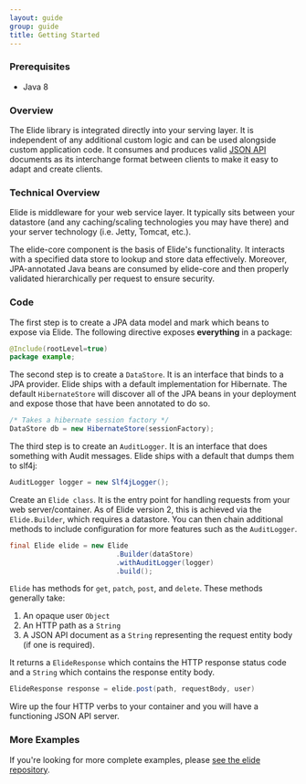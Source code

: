 ```yaml
---
layout: guide
group: guide
title: Getting Started
---
```

### Prerequisites

* Java 8

### Overview

The Elide library is integrated directly into your serving layer. It is independent of any additional custom logic and can be used alongside custom application code. It consumes and produces valid [JSON API](http://jsonapi.org) documents as its interchange format between clients to make it easy to adapt and create clients.

### Technical Overview

Elide is middleware for your web service layer. It typically sits between your datastore (and any caching/scaling technologies you may have there) and your server technology (i.e. Jetty, Tomcat, etc.).

The elide-core component is the basis of Elide's functionality. It interacts with a specified data store to lookup and store data effectively. Moreover, JPA-annotated Java beans are consumed by elide-core and then properly validated hierarchically per request to ensure security.

### Code
The first step is to create a JPA data model and mark which beans to expose via Elide.  The following directive exposes **everything** in a package:

```java
@Include(rootLevel=true)
package example;
```

The second step is to create a `DataStore`.   It is an interface that binds to a JPA provider.  Elide ships with a default implementation for Hibernate.  The default `HibernateStore` will discover all of the JPA beans in your deployment and expose those that have been annotated to do so.

```java
/* Takes a hibernate session factory */
DataStore db = new HibernateStore(sessionFactory);
```

The third step is to create an `AuditLogger`.   It is an interface that does something with Audit messages.  Elide ships with a default that dumps them to slf4j:

```java
AuditLogger logger = new Slf4jLogger();
```

Create an `Elide class`.  It is the entry point for handling requests from your web server/container. As of Elide version 2, this is achieved via the `Elide.Builder`, which requires a datastore. You can then chain additional methods to include configuration for more features such as the `AuditLogger`.

```java
final Elide elide = new Elide
                          .Builder(dataStore)
                          .withAuditLogger(logger)
                          .build();
```

`Elide` has methods for `get`, `patch`, `post`, and `delete`.  These methods generally take:

1. An opaque user `Object`
1. An HTTP path as a `String`
1. A JSON API document as a `String` representing the request entity body (if one is required).

It returns a `ElideResponse` which contains the HTTP response status code and a `String` which contains the response entity body.

```java
ElideResponse response = elide.post(path, requestBody, user)
```

Wire up the four HTTP verbs to your container and you will have a functioning JSON API server.

### More Examples

If you're looking for more complete examples, please [see the elide repository](https://github.com/yahoo/elide/tree/master/elide-example).
